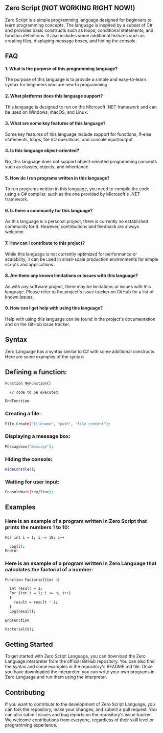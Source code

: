 ## Zero Script (NOT WORKING RIGHT NOW!)

Zero Script is a simple programming language designed for beginners to learn programming concepts. The language is inspired by a subset of C# and provides basic constructs such as loops, conditional statements, and function definitions. It also includes some additional features such as creating files, displaying message boxes, and hiding the console.


## FAQ

#### 1. What is the purpose of this programming language?

The purpose of this language is to provide a simple and easy-to-learn syntax for beginners who are new to programming.

#### 2. What platforms does this language support?
This language is designed to run on the Microsoft .NET framework and can be used on Windows, macOS, and Linux.

#### 3. What are some key features of this language?
Some key features of this language include support for functions, if-else statements, loops, file I/O operations, and console input/output.

#### 4. Is this language object-oriented?
No, this language does not support object-oriented programming concepts such as classes, objects, and inheritance.

#### 5. How do I run programs written in this language?
To run programs written in this language, you need to compile the code using a C# compiler, such as the one provided by Microsoft's .NET framework.

#### 6. Is there a community for this language?
As this language is a personal project, there is currently no established community for it. However, contributions and feedback are always welcome.

#### 7. How can I contribute to this project?
While this language is not currently optimized for performance or scalability, it can be used in small-scale production environments for simple scripts and applications.

#### 8. Are there any known limitations or issues with this language?
As with any software project, there may be limitations or issues with this language. Please refer to the project's issue tracker on GitHub for a list of known issues.

#### 9. How can I get help with using this language?
Help with using this language can be found in the project's documentation and on the GitHub issue tracker.

## Syntax
Zero Language has a syntax similar to C# with some additional constructs. Here are some examples of the syntax:

## Defining a function:
```bash
Function MyFunction()

  // code to be executed

EndFunction
```

### Creating a file:
```bash
File.Create("filename", "path", "file content");
```

### Displaying a message box:
```bash
Messagebox("message");
```

### Hiding the console:
```bash
HideConsole();
```
### Waiting for user input:
```bash
ConsoleWait(key/line);
```


## Examples

### Here is an example of a program written in Zero Script that prints the numbers 1 to 10:
```bash
For int i = 1; i <= 10; i++

  Log(i);
Endfor
```
### Here is an example of a program written in Zero Language that calculates the factorial of a number:
```bash
Function Factorial(int n)

  int result = 1;
  For (int i = 1; i <= n; i++)
  {
    result = result * i;
  }
  Log(result);

EndFunction

Factorial(5);
```

## Getting Started

To get started with Zero Script Language, you can download the Zero Language interpreter from the official GitHub repository. You can also find the syntax and some examples in the repository's README.md file. Once you have downloaded the interpreter, you can write your own programs in Zero Language and run them using the interpreter.

## Contributing

If you want to contribute to the development of Zero Script Language, you can fork the repository, make your changes, and submit a pull request. You can also submit issues and bug reports on the repository's issue tracker. We welcome contributions from everyone, regardless of their skill level or programming experience.


